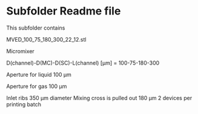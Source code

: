 # Subfolder Readme file
This subfolder contains

MVED_100_75_180_300_22_12.stl

Micromixer

D(channel)-D(MC)-D(SC)-L(channel) [µm]
= 100-75-180-300

Aperture for liquid
100 µm

Aperture for gas
100 µm

Inlet ribs 350 µm diameter
Mixing cross is pulled out 180 µm
2 devices per printing batch
